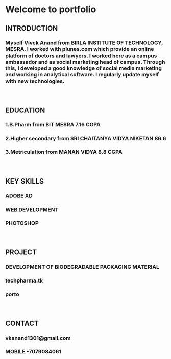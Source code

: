 <H1>Welcome to portfolio
<h2> INTRODUCTION<BR>
<H3>Myself Vivek Anand from BIRLA INSTITUTE OF TECHNOLOGY, MESRA. I worked with plunes.com which provide an online platform of doctors and lawyers. I worked here as a campus ambassador and as social marketing head of campus. Through this, I developed a good knowledge of social media marketing and working in analytical software. I regularly update myself with new technologies.<br><br><br>
  
  <H2>EDUCATION<BR>
  <H3>1.B.Pharm from BIT MESRA           7.16 CGPA
  <H3>2.Higher secondary from 
        SRI CHAITANYA VIDYA NIKETAN      86.6
  <h3>3.Metriculation from 
    MANAN VIDYA                          8.8 CGPA<br><br><br>
    
    
<H2>KEY SKILLS <BR>
  <H3>ADOBE XD
  <H3>WEB DEVELOPMENT
  <H3>PHOTOSHOP<br><br><br>
<H2>PROJECT
  <H3>DEVELOPMENT OF BIODEGRADABLE PACKAGING MATERIAL
    <h3>techpharma.tk <h3>porto<br><br><br>


<H2>CONTACT
  <H3>vkanand1301@gmail.com
  <h3>MOBILE -7079084061


